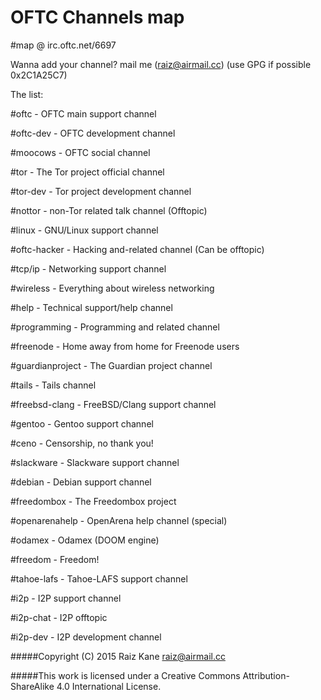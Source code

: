 # OFTC Channels map

 #map @ irc.oftc.net/6697

 Wanna add your channel? mail me (raiz@airmail.cc) (use GPG if possible 0x2C1A25C7)

 The list:

 #oftc			- OFTC main support channel

 #oftc-dev		- OFTC development channel

 #moocows		- OFTC social channel

 #tor			- The Tor project official channel

 #tor-dev		- Tor project development channel

 #nottor		- non-Tor related talk channel (Offtopic)

 #linux			- GNU/Linux support channel

 #oftc-hacker		- Hacking and-related channel (Can be offtopic)

 #tcp/ip		- Networking support channel

 #wireless		- Everything about wireless networking

 #help			- Technical support/help channel

 #programming		- Programming and related channel

 #freenode		- Home away from home for Freenode users

 #guardianproject	- The Guardian project channel

 #tails			- Tails channel

 #freebsd-clang		- FreeBSD/Clang support channel

 #gentoo		- Gentoo support channel

 #ceno			- Censorship, no thank you!

 #slackware		- Slackware support channel

 #debian		- Debian support channel

 #freedombox		- The Freedombox project

 #openarenahelp		- OpenArena help channel (special)

 #odamex		- Odamex (DOOM engine)

 #freedom		- Freedom!

 #tahoe-lafs		- Tahoe-LAFS support channel

 #i2p			- I2P support channel

 #i2p-chat		- I2P offtopic

 #i2p-dev		- I2P development channel




#####Copyright (C) 2015 Raiz Kane <raiz@airmail.cc>

#####This work is licensed under a Creative Commons Attribution-ShareAlike 4.0 International License.
